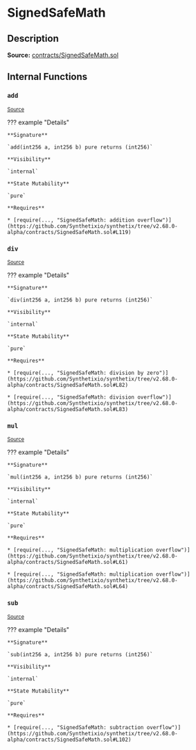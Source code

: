 # SignedSafeMath

## Description

**Source:** [contracts/SignedSafeMath.sol](https://github.com/Synthetixio/synthetix/tree/v2.68.0-alpha/contracts/SignedSafeMath.sol)

## Internal Functions

### `add`

<sub>[Source](https://github.com/Synthetixio/synthetix/tree/v2.68.0-alpha/contracts/SignedSafeMath.sol#L117)</sub>

??? example "Details"

    **Signature**

    `add(int256 a, int256 b) pure returns (int256)`

    **Visibility**

    `internal`

    **State Mutability**

    `pure`

    **Requires**

    * [require(..., "SignedSafeMath: addition overflow")](https://github.com/Synthetixio/synthetix/tree/v2.68.0-alpha/contracts/SignedSafeMath.sol#L119)

### `div`

<sub>[Source](https://github.com/Synthetixio/synthetix/tree/v2.68.0-alpha/contracts/SignedSafeMath.sol#L81)</sub>

??? example "Details"

    **Signature**

    `div(int256 a, int256 b) pure returns (int256)`

    **Visibility**

    `internal`

    **State Mutability**

    `pure`

    **Requires**

    * [require(..., "SignedSafeMath: division by zero")](https://github.com/Synthetixio/synthetix/tree/v2.68.0-alpha/contracts/SignedSafeMath.sol#L82)

    * [require(..., "SignedSafeMath: division overflow")](https://github.com/Synthetixio/synthetix/tree/v2.68.0-alpha/contracts/SignedSafeMath.sol#L83)

### `mul`

<sub>[Source](https://github.com/Synthetixio/synthetix/tree/v2.68.0-alpha/contracts/SignedSafeMath.sol#L53)</sub>

??? example "Details"

    **Signature**

    `mul(int256 a, int256 b) pure returns (int256)`

    **Visibility**

    `internal`

    **State Mutability**

    `pure`

    **Requires**

    * [require(..., "SignedSafeMath: multiplication overflow")](https://github.com/Synthetixio/synthetix/tree/v2.68.0-alpha/contracts/SignedSafeMath.sol#L61)

    * [require(..., "SignedSafeMath: multiplication overflow")](https://github.com/Synthetixio/synthetix/tree/v2.68.0-alpha/contracts/SignedSafeMath.sol#L64)

### `sub`

<sub>[Source](https://github.com/Synthetixio/synthetix/tree/v2.68.0-alpha/contracts/SignedSafeMath.sol#L100)</sub>

??? example "Details"

    **Signature**

    `sub(int256 a, int256 b) pure returns (int256)`

    **Visibility**

    `internal`

    **State Mutability**

    `pure`

    **Requires**

    * [require(..., "SignedSafeMath: subtraction overflow")](https://github.com/Synthetixio/synthetix/tree/v2.68.0-alpha/contracts/SignedSafeMath.sol#L102)
